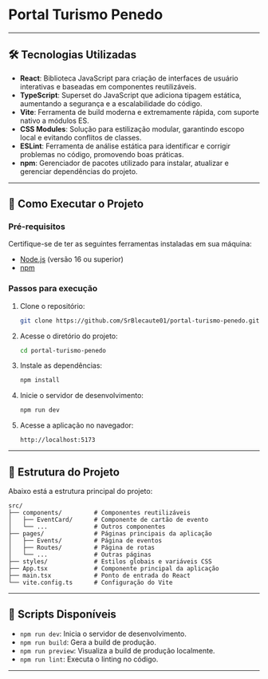 # Portal Turismo Penedo

---

## 🛠️ Tecnologias Utilizadas

- **React**: Biblioteca JavaScript para criação de interfaces de usuário interativas e baseadas em componentes reutilizáveis.
- **TypeScript**: Superset do JavaScript que adiciona tipagem estática, aumentando a segurança e a escalabilidade do código.
- **Vite**: Ferramenta de build moderna e extremamente rápida, com suporte nativo a módulos ES.
- **CSS Modules**: Solução para estilização modular, garantindo escopo local e evitando conflitos de classes.
- **ESLint**: Ferramenta de análise estática para identificar e corrigir problemas no código, promovendo boas práticas.
- **npm**: Gerenciador de pacotes utilizado para instalar, atualizar e gerenciar dependências do projeto.
---

## 🚀 Como Executar o Projeto

### Pré-requisitos

Certifique-se de ter as seguintes ferramentas instaladas em sua máquina:

- [Node.js](https://nodejs.org/) (versão 16 ou superior)
- [npm](https://www.npmjs.com/) 

### Passos para execução

1. Clone o repositório:
   ```bash
   git clone https://github.com/SrBlecaute01/portal-turismo-penedo.git
   ```

2. Acesse o diretório do projeto:
   ```bash
   cd portal-turismo-penedo
   ```

3. Instale as dependências:
   ```bash
   npm install
   ```

4. Inicie o servidor de desenvolvimento:
   ```bash
   npm run dev
   ```

5. Acesse a aplicação no navegador:
   ```
   http://localhost:5173
   ```

---

## 📂 Estrutura do Projeto

Abaixo está a estrutura principal do projeto:

```
src/
├── components/         # Componentes reutilizáveis
│   ├── EventCard/      # Componente de cartão de evento
│   └── ...             # Outros componentes
├── pages/              # Páginas principais da aplicação
│   ├── Events/         # Página de eventos
│   ├── Routes/         # Página de rotas
│   └── ...             # Outras páginas
├── styles/             # Estilos globais e variáveis CSS
├── App.tsx             # Componente principal da aplicação
├── main.tsx            # Ponto de entrada do React
└── vite.config.ts      # Configuração do Vite
```

---

## 🧪 Scripts Disponíveis

- `npm run dev`: Inicia o servidor de desenvolvimento.
- `npm run build`: Gera a build de produção.
- `npm run preview`: Visualiza a build de produção localmente.
- `npm run lint`: Executa o linting no código.

---